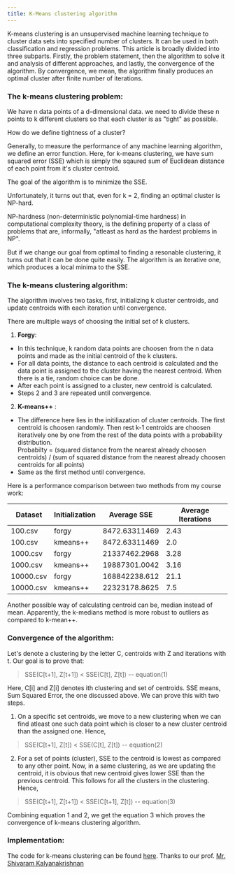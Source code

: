 ```yaml
---
title: K-Means clustering algorithm 
---
```


K-means clustering is an unsupervised machine learning technique to cluster data sets into specified number of clusters. It can be used in both classification and regression problems. This article is broadly divided into three subparts. Firstly, the problem statement, then the algorithm to solve it and analysis of different approaches, and lastly, the convergence of the algorithm. By convergence, we mean, the algorithm finally produces an optimal cluster after finite number of iterations.

### The k-means clustering problem:

We have n data points of a d-dimensional data. we need to divide these n points to k different clusters so that each cluster is as "tight" as possible. 

How do we define tightness of a cluster?

Generally, to measure the performance of any machine learning algorithm, we define an error function. Here, for k-means clustering, we have sum squared error (SSE) which is simply the sqaured sum of Euclidean distance of each point from it's cluster centroid.

The goal of the algorithm is to minimize the SSE.

Unfortunately, it turns out that, even for k = 2, finding an optimal cluster is NP-hard. 

NP-hardness (non-deterministic polynomial-time hardness) in computational complexity theory, is the defining property of a class of problems that are, informally, "atleast as hard as the hardest problems in NP".

But if we change our goal from optimal to finding a resonable clustering, it turns out that it can be done quite easily. The algorithm is an iterative one, which produces a local minima to the SSE.

### The k-means clustering algorithm:

The algorithm involves two tasks, first, initializing k cluster centroids, and update centroids with each iteration until convergence.

There are multiple ways of choosing the initial set of k clusters. 

1. **Forgy**: 
- In this technique, k random data points are choosen from the n data points and made as the initial centroid of the k clusters.
- For all data points, the distance to each centroid is calculated and the data point is assigned to the cluster having the nearest centroid. When there is a tie, random choice can be done.
- After each point is assigned to a cluster, new centroid is calculated.
- Steps 2 and 3 are repeated until convergence.


2. **K-means++** : 
- The difference here lies in the initiliazation of cluster centroids. The first centroid is choosen randomly. Then rest k-1 centroids are choosen iteratively one by one from the rest of the data points with a probability distribution. </br>
Probabilty = (squared distance from the nearest already choosen centroids) / (sum of squared distance from the nearest already choosen centroids for all points)
- Same as the first method until convergence.

Here is a performance comparison between two methods from my course work:

Dataset     |  Initialization | Average SSE  | Average Iterations
------------|-----------------|--------------|--------------------
   100.csv  |        forgy    |8472.63311469| 2.43
   100.csv  |        kmeans++ |8472.63311469| 2.0
  1000.csv  |        forgy    |21337462.2968| 3.28
  1000.csv  |        kmeans++ |19887301.0042| 3.16
 10000.csv  |        forgy    |168842238.612| 21.1
 10000.csv  |        kmeans++ |22323178.8625| 7.5

 Another possible way of calculating centroid can be, median instead of mean. Apparently, the k-medians method is more robust to outliers as compared to k-mean++. 

### Convergence of the algorithm:

Let's denote a clustering by the letter C, centroids with Z and iterations with t. Our goal is to prove that: 
</br>

> SSE(C[t+1], Z[t+1]) < SSE(C[t], Z[t]) -- equation(1)

Here, C[i] and Z[i] denotes ith clustering and set of centroids. SSE means, Sum Squared Error, the one discussed above.
We can prove this with two steps.

1. On a specific set centroids, we move to a new clustering when we can find atleast one such data point which is closer to a new cluster centroid than the assigned one. Hence,

> SSE(C[t+1], Z[t]) < SSE(C[t], Z[t]) -- equation(2)

2. For a set of points (cluster), SSE to the centroid is lowest as compared to any other point. Now, in a same clustering, as we are updating the centroid, it is obvious that new centroid gives lower SSE than the previous centroid. This follows for all the clusters in the clustering. Hence,

> SSE(C[t+1], Z[t+1]) < SSE(C[t+1], Z[t]) -- equation(3)

Combining equation 1 and 2, we get the equation 3 which proves the convergence of k-means clustering algorithm.

### Implementation:

The code for k-means clustering can be found [here](https://github.com/SiluPanda/k-means-clustering).
Thanks to our prof. [Mr. Shivaram Kalyanakrishnan](https://www.cse.iitb.ac.in/~shivaram/)















